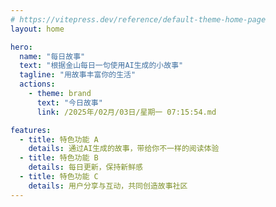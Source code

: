 ```yaml
---
# https://vitepress.dev/reference/default-theme-home-page
layout: home

hero:
  name: "每日故事"
  text: "根据金山每日一句使用AI生成的小故事"
  tagline: "用故事丰富你的生活"
  actions:
    - theme: brand
      text: "今日故事"
      link: /2025年/02月/03日/星期一 07:15:54.md

features:
  - title: 特色功能 A
    details: 通过AI生成的故事，带给你不一样的阅读体验
  - title: 特色功能 B
    details: 每日更新，保持新鲜感
  - title: 特色功能 C
    details: 用户分享与互动，共同创造故事社区
---
```

